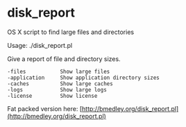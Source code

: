 # disk_report

OS X script to find large files and directories

Usage: ./disk_report.pl

Give a report of file and directory sizes.

    -files           Show large files
    -application     Show application directory sizes
    -caches          Show large caches
    -logs            Show large logs
    -license         Show license

Fat packed version here: [http://bmedley.org/disk_report.pl](http://bmedley.org/disk_report.pl)
